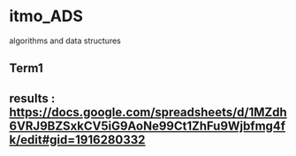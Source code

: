 # itmo_ADS
algorithms and data structures

<h2>Term1<h2>
  
results : https://docs.google.com/spreadsheets/d/1MZdh6VRJ9BZSxkCV5iG9AoNe99Ct1ZhFu9Wjbfmg4fk/edit#gid=1916280332
